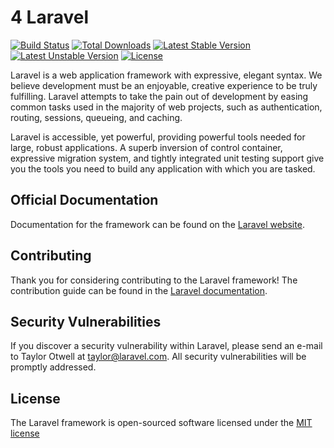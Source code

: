 # 4 Laravel

[![Build Status](https://travis-ci.org/laravel/framework.svg)](https://travis-ci.org/laravel/framework) [![Total Downloads](https://poser.pugx.org/laravel/framework/d/total.svg)](https://packagist.org/packages/laravel/framework) [![Latest Stable Version](https://poser.pugx.org/laravel/framework/v/stable.svg)](https://packagist.org/packages/laravel/framework) [![Latest Unstable Version](https://poser.pugx.org/laravel/framework/v/unstable.svg)](https://packagist.org/packages/laravel/framework) [![License](https://poser.pugx.org/laravel/framework/license.svg)](https://packagist.org/packages/laravel/framework)

Laravel is a web application framework with expressive, elegant syntax. We believe development must be an enjoyable, creative experience to be truly fulfilling. Laravel attempts to take the pain out of development by easing common tasks used in the majority of web projects, such as authentication, routing, sessions, queueing, and caching.

Laravel is accessible, yet powerful, providing powerful tools needed for large, robust applications. A superb inversion of control container, expressive migration system, and tightly integrated unit testing support give you the tools you need to build any application with which you are tasked.

## Official Documentation

Documentation for the framework can be found on the [Laravel website](http://laravel.com/docs).

## Contributing

Thank you for considering contributing to the Laravel framework! The contribution guide can be found in the [Laravel documentation](http://laravel.com/docs/contributions).

## Security Vulnerabilities

If you discover a security vulnerability within Laravel, please send an e-mail to Taylor Otwell at taylor@laravel.com. All security vulnerabilities will be promptly addressed.

## License

The Laravel framework is open-sourced software licensed under the [MIT license](http://opensource.org/licenses/MIT)

